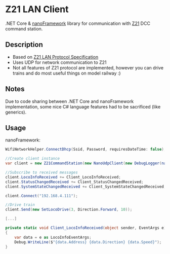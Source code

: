 # Z21 LAN Client
.NET Core & [nanoFramework](https://www.nanoframework.net/) library for communication with [Z21](https://www.z21.eu/en) DCC command station.
## Description
- Based on [Z21 LAN Protocol Specification](https://www.z21.eu/media/Kwc_Basic_DownloadTag_Component/root-en-main_47-1652-959-downloadTag-download/default/d559b9cf/1628743384/z21-lan-protokoll-en.pdf)
- Uses UDP for network communication to Z21
- Not all features of Z21 protocol are implemented, however you can drive trains and do most useful things on model railway :)
## Notes
Due to code sharing between .NET Core and nanoFramework implementation, some nice C# language features had to be sacrificed (like generics).
## Usage
nanoFramework:
```c#
WifiNetworkHelper.ConnectDhcp(Ssid, Password, requiresDateTime: false);

//Create client instance
var client = new Z21CommandStation(new NanoUdpClient(new DebugLogger(nameof(NanoUdpClient))), new DebugLogger(nameof(Z21CommandStation)));

//Subscribe to received messages
client.LocoInfoReceived += Client_LocoInfoReceived;
client.StatusChangedReceived += Client_StatusChangedReceived;
client.SystemStateChangedReceived += Client_SystemStateChangedReceived;

client.Connect("192.168.4.111");

//Drive train
client.Send(new SetLocoDrive(3, Direction.Forward, 10));

[...]

private static void Client_LocoInfoReceived(object sender, EventArgs e)
{
    var data = e as LocoInfoEventArgs;
    Debug.WriteLine($"{data.Address} {data.Direction} {data.Speed}");
}
```
